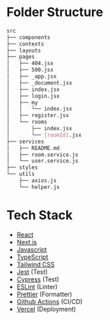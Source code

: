 # Folder Structure

```bash
src
├── components
├── contexts
├── layouts
├── pages
│   ├── 404.jsx
│   ├── 500.jsx
│   ├── _app.jsx
│   ├── _document.jsx
│   ├── index.jsx
│   ├── login.jsx
│   ├── my
│   │   └── index.jsx
│   ├── register.jsx
│   └── rooms
│       ├── index.jsx
│       └── [roomId].jsx
├── services
│   ├── README.md
│   ├── room.service.js
│   └── user.service.js
├── styles
└── utils
    ├── axios.js
    └── helper.js

```

# Tech Stack

- [React](https://reactjs.org/)
- [Next.js](https://nextjs.org/)
- [Javascript](https://developer.mozilla.org/en-US/docs/Web/JavaScript)
- [TypeScript](https://www.typescriptlang.org/)
- [Tailwind CSS](https://tailwindcss.com/)
- [Jest](https://jestjs.io/) (Test)
- [Cypress](https://www.cypress.io/) (Test)
- [ESLint](https://eslint.org/) (Linter)
- [Prettier](https://prettier.io/) (Formatter)
- [Github Actions](https://github.com/features/actions) (CI/CD)
- [Vercel](https://vercel.com/) (Deployment)
